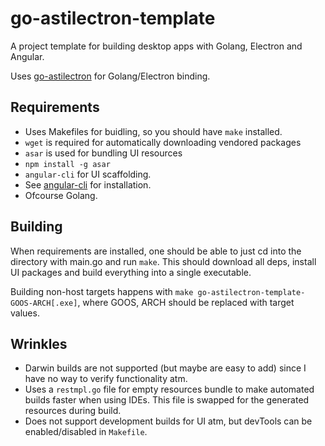 # go-astilectron-template

A project template for building desktop apps with Golang, Electron and Angular.

Uses [go-astilectron](https://github.com/asticode/go-astilectron) for Golang/Electron binding.

## Requirements

 * Uses Makefiles for buidling, so you should have `make` installed.
 * `wget` is required for automatically downloading vendored packages
 * `asar` is used for bundling UI resources
  * `npm install -g asar`
 * `angular-cli` for UI scaffolding.
  * See [angular-cli](https://github.com/angular/angular-cli) for installation.
 * Ofcourse Golang.

## Building

When requirements are installed, one should be able to just cd into the directory with main.go and run `make`. This should download all deps, install UI packages and build everything into a single executable.

Building non-host targets happens with `make go-astilectron-template-GOOS-ARCH[.exe]`, where GOOS, ARCH should be replaced with target values.

## Wrinkles
 * Darwin builds are not supported (but maybe are easy to add) since I have no way to verify functionality atm.
 * Uses a `restmpl.go` file for empty resources bundle to make automated builds faster when using IDEs. This file is swapped for the generated resources during build.
 * Does not support development builds for UI atm, but devTools can be enabled/disabled in `Makefile`.

